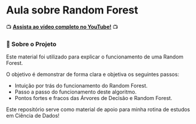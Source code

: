 # Aula sobre Random Forest

📺 **[Assista ao vídeo completo no YouTube!](https://youtu.be/DimR3m1pgfI)** 📺

### 🎯 Sobre o Projeto

Este material foi utilizado para explicar o funcionamento de uma Random Forest.

O objetivo é demonstrar de forma clara e objetiva os seguintes passos:
* Intuição por trás do funcionamento do Random Forest.
* Passo a passo do funcionamento deste algoritmo.
* Pontos fortes e fracos das Árvores de Decisão e Random Forest.

Este repositório serve como material de apoio para minha rotina de estudos em Ciência de Dados!
